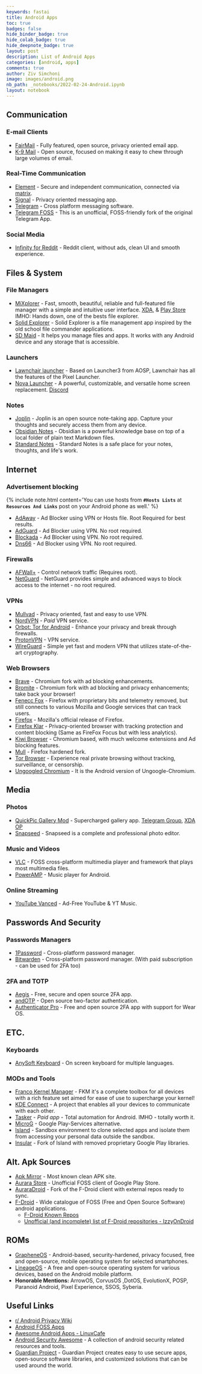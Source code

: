 ```yaml
---
keywords: fastai
title: Android Apps
toc: true
badges: false
hide_binder_badge: true
hide_colab_badge: true
hide_deepnote_badge: true
layout: post
description: List of Android Apps
categories: [android, apps]
comments: true
author: Ziv Simchoni
image: images/android.png
nb_path: _notebooks/2022-02-24-Android.ipynb
layout: notebook
---
```


<!--
#################################################
### THIS FILE WAS AUTOGENERATED! DO NOT EDIT! ###
#################################################
# file to edit: _notebooks/2022-02-24-Android.ipynb
-->

<div class="container" id="notebook-container">
        
<div class="cell border-box-sizing text_cell rendered"><div class="inner_cell">
<div class="text_cell_render border-box-sizing rendered_html">
<h2 id="Communication">Communication<a class="anchor-link" href="#Communication"> </a></h2><h3 id="E-mail-Clients">E-mail Clients<a class="anchor-link" href="#E-mail-Clients"> </a></h3><ul>
<li><a href="https://email.faircode.eu">FairMail</a> - Fully featured, open source, privacy oriented email app.</li>
<li><a href="https://k9mail.app/download">K-9 Mail</a> - Open source, focused on making it easy to chew through large volumes of email.</li>
</ul>
<h3 id="Real-Time-Communication">Real-Time Communication<a class="anchor-link" href="#Real-Time-Communication"> </a></h3><ul>
<li><a href="https://element.io/get-started#download">Element</a> - Secure and independent communication, connected via <a href="https://matrix.org/">matrix</a>.</li>
<li><a href="https://www.signal.org/download">Signal</a> - Privacy oriented messaging app.</li>
<li><a href="https://telegram.org">Telegram</a> - Cross platform messaging software.</li>
<li><a href="https://github.com/Telegram-FOSS-Team/Telegram-FOSS">Telegram FOSS</a> - This is an unofficial, FOSS-friendly fork of the original Telegram App.</li>
</ul>
<h3 id="Social-Media">Social Media<a class="anchor-link" href="#Social-Media"> </a></h3><ul>
<li><a href="https://github.com/Docile-Alligator/Infinity-For-Reddit">Infinity for Reddit</a> - Reddit client, without ads, clean UI and smooth experience.</li>
</ul>

</div>
</div>
</div>
<div class="cell border-box-sizing text_cell rendered"><div class="inner_cell">
<div class="text_cell_render border-box-sizing rendered_html">
<h2 id="Files-&amp;-System">Files &amp; System<a class="anchor-link" href="#Files-&amp;-System"> </a></h2><h3 id="File-Managers">File Managers<a class="anchor-link" href="#File-Managers"> </a></h3><ul>
<li><a href="https://mixplorer.com">MiXplorer</a> - Fast, smooth, beautiful, reliable and full-featured file manager with a simple and intuitive user interface. <a href="https://forum.xda-developers.com/t/app-2-2-mixplorer-v6-x-released-fully-featured-file-manager.1523691/#post-23109280">XDA</a>, &amp; <a href="https://play.google.com/store/apps/details?id=com.mixplorer.silver">Play Store</a> IMHO: Hands down, one of the bests file explorer.</li>
<li><a href="https://play.google.com/store/apps/details?id=pl.solidexplorer2">Solid Explorer</a> - Solid Explorer is a file management app inspired by the old school file commander applications.</li>
<li><a href="https://sdmaid.darken.eu">SD Maid</a> - It helps you manage files and apps. It works with any Android device and any storage that is accessible.</li>
</ul>
<h3 id="Launchers">Launchers<a class="anchor-link" href="#Launchers"> </a></h3><ul>
<li><a href="https://lawnchair.app">Lawnchair launcher</a> - Based on Launcher3 from AOSP, Lawnchair has all the features of the Pixel Launcher.</li>
<li><a href="https://novalauncher.com">Nova Launcher</a> - A powerful, customizable, and versatile home screen replacement. <a href="https://discord.gg/novalauncher">Discord</a></li>
</ul>
<h3 id="Notes">Notes<a class="anchor-link" href="#Notes"> </a></h3><ul>
<li><a href="https://play.google.com/store/apps/details?id=net.cozic.joplin">Joplin</a> - Joplin is an open source note-taking app. Capture your thoughts and securely access them from any device.</li>
<li><a href="https://play.google.com/store/apps/details?id=md.obsidian">Obsidian Notes</a> - Obsidian is a powerful knowledge base on top of a local folder of plain text Markdown files.</li>
<li><a href="https://play.google.com/store/apps/details?id=com.standardnotes">Standard Notes</a> - Standard Notes is a safe place for your notes, thoughts, and life's work.</li>
</ul>

</div>
</div>
</div>
<div class="cell border-box-sizing text_cell rendered"><div class="inner_cell">
<div class="text_cell_render border-box-sizing rendered_html">
<h2 id="Internet">Internet<a class="anchor-link" href="#Internet"> </a></h2><h3 id="Advertisement-blocking">Advertisement blocking<a class="anchor-link" href="#Advertisement-blocking"> </a></h3><p>{% include note.html content='You can use hosts from <strong><code>#Hosts Lists</code></strong> at <strong><code>Resources And Links</code></strong> post on your Android phone as well.' %}</p>
<ul>
<li><a href="https://adaway.org">AdAway</a> - Ad Blocker using VPN or Hosts file. Root Required for best results.</li>
<li><a href="https://adguard.com/en/welcome.html">AdGuard</a> - Ad Blocker using VPN. No root required.</li>
<li><a href="https://blokada.org">Blockada</a> - Ad Blocker using VPN. No root required.</li>
<li><a href="https://jak-linux.org/projects/dns66/">Dns66</a> - Ad Blocker using VPN. No root required.</li>
</ul>
<h3 id="Firewalls">Firewalls<a class="anchor-link" href="#Firewalls"> </a></h3><ul>
<li><a href="https://github.com/ukanth/afwall/">AFWall+</a> - Control network traffic (Requires root).</li>
<li><a href="https://netguard.me">NetGuard</a> - NetGuard provides simple and advanced ways to block access to the internet - no root required.</li>
</ul>
<h3 id="VPNs">VPNs<a class="anchor-link" href="#VPNs"> </a></h3><ul>
<li><a href="https://mullvad.net/en/download/android/">Mullvad</a> - Privacy oriented, fast and easy to use VPN.</li>
<li><a href="https://nordvpn.com/download/android/">NordVPN</a> - <em>Paid</em> VPN service.</li>
<li><a href="https://guardianproject.info/apps/org.torproject.android">Orbot: Tor for Android</a> - Enhance your privacy and break through firewalls.</li>
<li><a href="https://protonapps.com">ProtonVPN</a> - VPN service.</li>
<li><a href="https://www.wireguard.com/install/">WireGuard</a> - Simple yet fast and modern VPN that utilizes state-of-the-art cryptography.</li>
</ul>
<h3 id="Web-Browsers">Web Browsers<a class="anchor-link" href="#Web-Browsers"> </a></h3><ul>
<li><a href="https://brave.com/">Brave</a> - Chromium fork with ad blocking enhancements.</li>
<li><a href="https://www.bromite.org">Bromite</a> - Chromium fork with ad blocking and privacy enhancements; take back your browser!</li>
<li><a href="https://f-droid.org/en/packages/org.mozilla.fennec_fdroid">Fenecc Fox</a> - Firefox with proprietary bits and telemetry removed, but still connects to
various Mozilla and Google services that can track users.</li>
<li><a href="https://play.google.com/store/apps/details?id=org.mozilla.firefox">Firefox</a> - Mozilla's official release of Firefox.</li>
<li><a href="https://play.google.com/store/apps/details?id=org.mozilla.klar">Firefox Klar</a> - Privacy-oriented browser with tracking protection and content blocking (Same as FireFox Focus but with less analytics).</li>
<li><a href="https://kiwibrowser.com">Kiwi Browser</a> - Chromium based, with much welcome extensions and Ad blocking features.</li>
<li><a href="https://github.com/Divested-Mobile/mull-fenix">Mull</a> - Firefox hardened fork.</li>
<li><a href="https://guardianproject.info/apps/org.torproject.torbrowser">Tor Browser</a> - Experience real private browsing without tracking, surveillance, or censorship.</li>
<li><a href="https://uc.droidware.info/">Ungoogled Chromium</a> - It is the Android version of Ungoogle-Chromium.</li>
</ul>

</div>
</div>
</div>
<div class="cell border-box-sizing text_cell rendered"><div class="inner_cell">
<div class="text_cell_render border-box-sizing rendered_html">
<h2 id="Media">Media<a class="anchor-link" href="#Media"> </a></h2><h3 id="Photos">Photos<a class="anchor-link" href="#Photos"> </a></h3><ul>
<li><a href="https://t.me/WSTprojects">QuickPic Gallery Mod</a> - Supercharged gallery app. <a href="https://t.me/WSTchat">Telegram Group</a>, <a href="https://forum.xda-developers.com/t/mod-app-gallery-quickpic-2021.3790425/#post-76519205">XDA OP</a></li>
<li><a href="https://play.google.com/store/apps/details?id=com.niksoftware.snapseed">Snapseed</a> - Snapseed is a complete and professional photo editor.</li>
</ul>
<h3 id="Music-and-Videos">Music and Videos<a class="anchor-link" href="#Music-and-Videos"> </a></h3><ul>
<li><a href="https://www.videolan.org/vlc/download-android.html">VLC</a> - FOSS cross-platform multimedia player and framework that plays most multimedia files.</li>
<li><a href="https://play.google.com/store/apps/details?id=com.maxmpz.audioplayer">PowerAMP</a> - Music player for Android.</li>
</ul>
<h3 id="Online-Streaming">Online Streaming<a class="anchor-link" href="#Online-Streaming"> </a></h3><ul>
<li><a href="https://vancedapp.com">YouTube Vanced</a> - Ad-Free YouTube &amp; YT Music.</li>
</ul>

</div>
</div>
</div>
<div class="cell border-box-sizing text_cell rendered"><div class="inner_cell">
<div class="text_cell_render border-box-sizing rendered_html">
<h2 id="Passwords-And-Security">Passwords And Security<a class="anchor-link" href="#Passwords-And-Security"> </a></h2><h3 id="Passwords-Managers">Passwords Managers<a class="anchor-link" href="#Passwords-Managers"> </a></h3><ul>
<li><a href="https://play.google.com/store/apps/details?id=com.agilebits.onepassword">1Password</a> - Cross-platform password manager.</li>
<li><a href="https://play.google.com/store/apps/details?id=com.x8bit.bitwarden">Bitwarden</a> - Cross-platform password manager. (With paid subscription - can be used for 2FA too)</li>
</ul>
<h3 id="2FA-and-TOTP">2FA and TOTP<a class="anchor-link" href="#2FA-and-TOTP"> </a></h3><ul>
<li><a href="https://getaegis.app/">Aegis</a> - Free, secure and open source 2FA app.</li>
<li><a href="https://github.com/andOTP/andOTP">andOTP</a> - Open source two-factor authentication.</li>
<li><a href="https://github.com/jamie-mh/AuthenticatorPro">Authenticator Pro</a> - Free and open source 2FA app with support for Wear OS.</li>
</ul>

</div>
</div>
</div>
<div class="cell border-box-sizing text_cell rendered"><div class="inner_cell">
<div class="text_cell_render border-box-sizing rendered_html">
<h2 id="ETC.">ETC.<a class="anchor-link" href="#ETC."> </a></h2><h3 id="Keyboards">Keyboards<a class="anchor-link" href="#Keyboards"> </a></h3><ul>
<li><a href="https://anysoftkeyboard.github.io/download">AnySoft Keyboard</a> - On screen keyboard for multiple languages.</li>
</ul>
<h3 id="MODs-and-Tools">MODs and Tools<a class="anchor-link" href="#MODs-and-Tools"> </a></h3><ul>
<li><a href="https://play.google.com/store/apps/details?id=com.franco.kernel">Franco Kernel Manager</a> - FKM it's a complete toolbox for all devices with a rich feature set aimed for ease of use to supercharge your kernel!</li>
<li><a href="https://kdeconnect.kde.org/download.html">KDE Connect</a> - A project that enables all your devices to communicate with each other.</li>
<li><a href="https://tasker.joaoapps.com/download.html">Tasker</a> - <em>Paid app</em> - Total automation for Android. IMHO - totally worth it.</li>
<li><a href="https://microg.org/download.html">MicroG</a> - Google Play-Services alternative.</li>
<li><a href="https://play.google.com/store/apps/details?id=com.oasisfeng.island">Island</a> - Sandbox environment to clone selected apps and isolate them from accessing your personal data outside the sandbox.</li>
<li><a href="https://gitlab.com/secure-system/Insular">Insular</a> - Fork of Island with removed proprietary Google Play libraries.</li>
</ul>

</div>
</div>
</div>
<div class="cell border-box-sizing text_cell rendered"><div class="inner_cell">
<div class="text_cell_render border-box-sizing rendered_html">
<h2 id="Alt.-Apk-Sources">Alt. Apk Sources<a class="anchor-link" href="#Alt.-Apk-Sources"> </a></h2><ul>
<li><a href="https://www.apkmirror.com">Apk Mirror</a> - Most known clean APK site.</li>
<li><a href="https://auroraoss.com/download/">Aurara Store</a> - Unofficial FOSS client of Google Play Store.</li>
<li><a href="https://gitlab.com/AuroraOSS/auroradroid">AuraraDroid</a> - Fork of the F-Droid client with external repos ready to sync.</li>
<li><a href="https://f-droid.org">F-Droid</a> - Wide catalogue of FOSS (Free and Open Source Software) android applications.<ul>
<li><a href="https://forum.f-droid.org/t/known-repositories/721">F-Droid Known Repos</a></li>
<li><a href="https://android.izzysoft.de/articles/named/list-of-fdroid-repos">Unofficial (and incomplete) list of F-Droid repositories - IzzyOnDroid</a></li>
</ul>
</li>
</ul>

</div>
</div>
</div>
<div class="cell border-box-sizing text_cell rendered"><div class="inner_cell">
<div class="text_cell_render border-box-sizing rendered_html">
<h2 id="ROMs">ROMs<a class="anchor-link" href="#ROMs"> </a></h2><ul>
<li><a href="https://grapheneos.org">GrapheneOS</a> - Android-based, security-hardened, privacy focused, free and open-source, mobile operating system for selected smartphones.</li>
<li><a href="https://lineageos.org">LineageOS</a> - A free and open-source operating system for various devices, based on the Android mobile platform.</li>
<li><strong>Honorable Mentions:</strong> ArrowOS, CorvusOS ,DotOS, EvolutionX, POSP, Paranoid Android, Pixel Experience, SSOS, Syberia.</li>
</ul>

</div>
</div>
</div>
<div class="cell border-box-sizing text_cell rendered"><div class="inner_cell">
<div class="text_cell_render border-box-sizing rendered_html">
<h2 id="Useful-Links">Useful Links<a class="anchor-link" href="#Useful-Links"> </a></h2><ul>
<li><a href="https://www.reddit.com/r/FREEMEDIAHECKYEAH/wiki/android#wiki_.25BA_android_privacy">r/ Android Privacy Wiki</a></li>
<li><a href="https://gitlab.com/Ashpex/android-FOSS-apps">Android FOSS Apps</a></li>
<li><a href="https://github.com/LinuxCafeFederation/awesome-android">Awesome Android Apps - LinuxCafe</a></li>
<li><a href="https://github.com/ashishb/android-security-awesome">Android Security Awesome</a> - A collection of android security related resources and tools.</li>
<li><a href="https://guardianproject.info/">Guardian Project</a> - Guardian Project creates easy to use secure apps, open-source software libraries, and customized solutions that can be used around the world.</li>
</ul>

</div>
</div>
</div>
</div>
 

